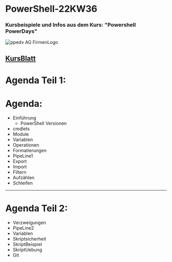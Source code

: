 ﻿# PowerShell-22KW36
### Kursbeispiele und Infos aus dem Kurs: "Powershell PowerDays"

![ppedv AG FirmenLogo](https://ppedv.de/microsoftexperte/Images/ppedvStartbild.png)

## [KursBlatt](https://ppedv.de/schulung/kurse/WindowsPowerShellCorecmdletScriptWMIlernenFortgeschrittenWorkflowProgrammierungSeminarTraining.aspx)

# Agenda Teil 1:
# Agenda:
- Einführung
    - PowerShell Versionen
- cmdlets
- Module
- Variablen
- Operationen
- Formatierungen
- PipeLine1
- Export 
- Import
- Filtern
- Aufzählen
- Schleifen 
---
# Agenda Teil 2:
- Verzweigungen
- PipeLine2
- Variablen
- Skriptsicherheit
- SkriptBeispiel
- SkriptUebung
- Git
